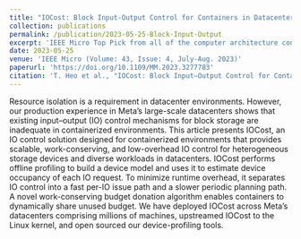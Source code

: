 ```yaml
---
title: "IOCost: Block Input-Output Control for Containers in Datacenter"
collection: publications
permalink: /publication/2023-05-25-Block-Input-Output
excerpt: 'IEEE Micro Top Pick from all of the computer architecture conference papers of 2022'
date: 2023-05-25
venue: 'IEEE Micro (Volume: 43, Issue: 4, July-Aug. 2023)'
paperurl: 'https://doi.org/10.1109/MM.2023.3277783'
citation: 'T. Heo et al., "IOCost: Block Input–Output Control for Containers in Datacenters," in IEEE Micro, vol. 43, no. 4, pp. 80-87, July-Aug. 2023, doi: 10.1109/MM.2023.3277783.'
---
```

Resource isolation is a requirement in datacenter environments. However, our production experience in Meta’s large-scale datacenters shows that existing input–output (IO) control mechanisms for block storage are inadequate in containerized environments. This article presents IOCost, an IO control solution designed for containerized environments that provides scalable, work-conserving, and low-overhead IO control for heterogeneous storage devices and diverse workloads in datacenters. IOCost performs offline profiling to build a device model and uses it to estimate device occupancy of each IO request. To minimize runtime overhead, it separates IO control into a fast per-IO issue path and a slower periodic planning path. A novel work-conserving budget donation algorithm enables containers to dynamically share unused budget. We have deployed IOCost across Meta’s datacenters comprising millions of machines, upstreamed IOCost to the Linux kernel, and open sourced our device-profiling tools.